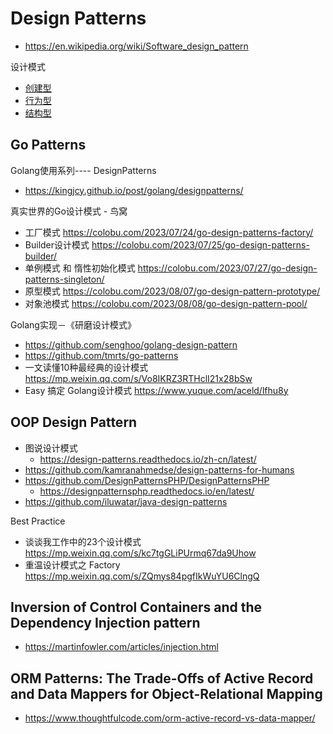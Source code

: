 # Design Patterns
- https://en.wikipedia.org/wiki/Software_design_pattern

设计模式
- [创建型](creational/)
- [行为型](behavioral/)
- [结构型](structural/)


## Go Patterns
Golang使用系列---- DesignPatterns
- https://kingjcy.github.io/post/golang/designpatterns/

真实世界的Go设计模式 - 鸟窝
- 工厂模式 https://colobu.com/2023/07/24/go-design-patterns-factory/
- Builder设计模式 https://colobu.com/2023/07/25/go-design-patterns-builder/
- 单例模式 和 惰性初始化模式 https://colobu.com/2023/07/27/go-design-patterns-singleton/
- 原型模式 https://colobu.com/2023/08/07/go-design-pattern-prototype/
- 对象池模式 https://colobu.com/2023/08/08/go-design-pattern-pool/

Golang实现－《研磨设计模式》
- https://github.com/senghoo/golang-design-pattern
- https://github.com/tmrts/go-patterns
- 一文读懂10种最经典的设计模式 https://mp.weixin.qq.com/s/Vo8IKRZ3RTHclI21x28bSw
- Easy 搞定 Golang设计模式 https://www.yuque.com/aceld/lfhu8y


## OOP Design Pattern
- 图说设计模式
  - https://design-patterns.readthedocs.io/zh-cn/latest/
- https://github.com/kamranahmedse/design-patterns-for-humans
- https://github.com/DesignPatternsPHP/DesignPatternsPHP
  - https://designpatternsphp.readthedocs.io/en/latest/
- https://github.com/iluwatar/java-design-patterns

Best Practice
- 谈谈我工作中的23个设计模式 https://mp.weixin.qq.com/s/kc7tgGLiPUrmq67da9Uhow
- 重温设计模式之 Factory https://mp.weixin.qq.com/s/ZQmys84pgfIkWuYU6ClngQ


## Inversion of Control Containers and the Dependency Injection pattern
- https://martinfowler.com/articles/injection.html


## ORM Patterns: The Trade-Offs of Active Record and Data Mappers for Object-Relational Mapping
- https://www.thoughtfulcode.com/orm-active-record-vs-data-mapper/
